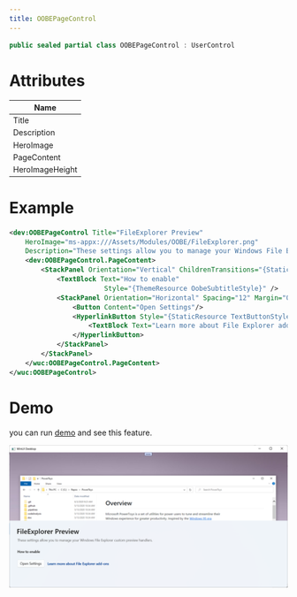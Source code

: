 ```yaml
---
title: OOBEPageControl
---
```


```cs
public sealed partial class OOBEPageControl : UserControl
```

# Attributes

| Name |
|-|
|Title|
|Description|
|HeroImage|
|PageContent|
|HeroImageHeight|

# Example

```xml
<dev:OOBEPageControl Title="FileExplorer Preview"
    HeroImage="ms-appx:///Assets/Modules/OOBE/FileExplorer.png"
    Description="These settings allow you to manage your Windows File Explorer custom preview handlers.">
    <dev:OOBEPageControl.PageContent>
        <StackPanel Orientation="Vertical" ChildrenTransitions="{StaticResource SettingsCardsAnimations}">
            <TextBlock Text="How to enable"
                        Style="{ThemeResource OobeSubtitleStyle}" />
            <StackPanel Orientation="Horizontal" Spacing="12" Margin="0,24,0,0">
                <Button Content="Open Settings"/>
                <HyperlinkButton Style="{StaticResource TextButtonStyle}">
                    <TextBlock Text="Learn more about File Explorer add-ons" TextWrapping="Wrap" />
                </HyperlinkButton>
            </StackPanel>
        </StackPanel>
    </wuc:OOBEPageControl.PageContent>
</wuc:OOBEPageControl>
```

# Demo
you can run [demo](https://github.com/Ghost1372/DevWinUI) and see this feature.

![DevWinUI](https://raw.githubusercontent.com/ghost1372/Resources/main/SettingsUI/Samples/OOBEPageControl.png)
